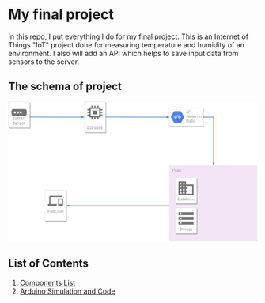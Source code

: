 # My final project 

In this repo, I put everything I do for my final project. This is an Internet of Things "IoT" project done for measuring temperature and humidity of an environment. 
I also will add an API which helps to save input data from sensors to the server. 

## The schema of project 

![Schema of project](./Schema.jpg)

## List of Contents 

1. [Components List](./Components%20List.md)
2. [Arduino Simulation and Code](./Arduino%20Simulation.md)